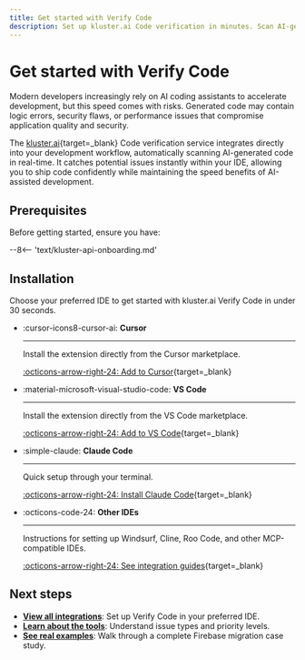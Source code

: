 ```yaml
---
title: Get started with Verify Code
description: Set up kluster.ai Code verification in minutes. Scan AI-generated code for errors, vulnerabilities, and performance issues with Cursor and AI assistants.
---
```


# Get started with Verify Code

Modern developers increasingly rely on AI coding assistants to accelerate development, but this speed comes with risks. Generated code may contain logic errors, security flaws, or performance issues that compromise application quality and security.

The [kluster.ai](https://www.kluster.ai/){target=\_blank} Code verification service integrates directly into your development workflow, automatically scanning AI-generated code in real-time. It catches potential issues instantly within your IDE, allowing you to ship code confidently while maintaining the speed benefits of AI-assisted development.

## Prerequisites

Before getting started, ensure you have:

--8<-- 'text/kluster-api-onboarding.md'

## Installation

Choose your preferred IDE to get started with kluster.ai Verify Code in under 30 seconds.

<div class="grid cards" markdown>

-   :cursor-icons8-cursor-ai: __Cursor__

    ---

    Install the extension directly from the Cursor marketplace.

    [:octicons-arrow-right-24: Add to Cursor](cursor:extension/klusterai.kluster-verify-code){target=\_blank}

-   :material-microsoft-visual-studio-code: __VS Code__

    ---

    Install the extension directly from the VS Code marketplace.

    [:octicons-arrow-right-24: Add to VS Code](vscode:extension/klusterai.kluster-verify-code){target=\_blank}

-   :simple-claude: __Claude Code__

    ---

    Quick setup through your terminal.

    [:octicons-arrow-right-24: Install Claude Code](/verify/code/integrations/native/#__tabbed_1_3){target=\_blank}

-   :octicons-code-24: __Other IDEs__

    ---

     Instructions for setting up Windsurf, Cline, Roo Code, and other MCP-compatible IDEs.

    [:octicons-arrow-right-24: See integration guides](/verify/code/integrations/mcp/){target=\_blank}

</div>

## Next steps

- **[View all integrations](/verify/code/integrations/)**: Set up Verify Code in your preferred IDE.
- **[Learn about the tools](/verify/code/tools/)**: Understand issue types and priority levels.
- **[See real examples](/verify/code/examples/cursor-firebase-nextjs/)**: Walk through a complete Firebase migration case study.